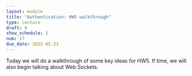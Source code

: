 ```yaml
---
layout: module
title: "Authentication: HW5 walkthrough"
type: lecture
draft: 0
show_schedule: 1
num: 17
due_date: 2022-05-23
---
```


Today we will do a walkthrough of some key ideas for HW5. If time, we will also begin talking about Web Sockets.